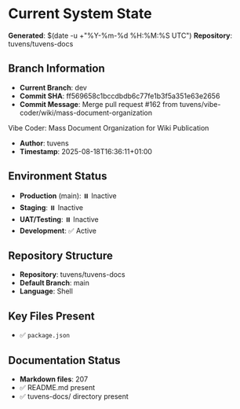 # Current System State
**Generated**: $(date -u +"%Y-%m-%d %H:%M:%S UTC")
**Repository**: tuvens/tuvens-docs

## Branch Information
- **Current Branch**: dev
- **Commit SHA**: ff569658c1bccdbdb6c77fe1b3f5a351e63e2656
- **Commit Message**: Merge pull request #162 from tuvens/vibe-coder/wiki/mass-document-organization

Vibe Coder: Mass Document Organization for Wiki Publication
- **Author**: tuvens
- **Timestamp**: 2025-08-18T16:36:11+01:00

## Environment Status
- **Production** (main): ⏸️ Inactive
- **Staging**: ⏸️ Inactive
- **UAT/Testing**: ⏸️ Inactive
- **Development**: ✅ Active

## Repository Structure
- **Repository**: tuvens/tuvens-docs
- **Default Branch**: main
- **Language**: Shell

## Key Files Present
- ✅ `package.json`

## Documentation Status
- **Markdown files**: 207
- ✅ README.md present
- ✅ tuvens-docs/ directory present
